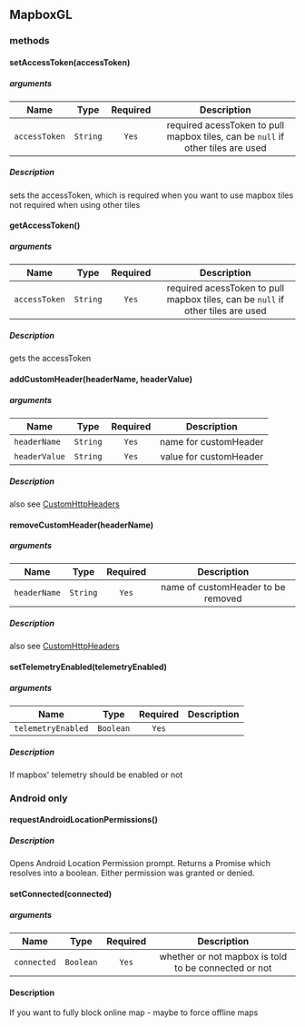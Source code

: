 ## MapboxGL
###

### methods
#### setAccessToken(accessToken)

##### arguments
| Name | Type | Required | Description  |
| ---- | :--: | :------: | :----------: |
| `accessToken` | `String` | `Yes` | required acessToken to pull mapbox tiles, can be `null` if other tiles are used |

##### Description
sets the accessToken, which is required when you want to use mapbox tiles
not required when using other tiles

#### getAccessToken()

##### arguments
| Name | Type | Required | Description  |
| ---- | :--: | :------: | :----------: |
| `accessToken` | `String` | `Yes` | required acessToken to pull mapbox tiles, can be `null` if other tiles are used |

##### Description
gets the accessToken


#### addCustomHeader(headerName, headerValue)

##### arguments
| Name | Type | Required | Description  |
| ---- | :--: | :------: | :----------: |
| `headerName` | `String` | `Yes` | name for customHeader |
| `headerValue` | `String` | `Yes` | value for customHeader |

##### Description
also see [CustomHttpHeaders](/docs/CustomHttpHeaders.md)


#### removeCustomHeader(headerName)

##### arguments
| Name | Type | Required | Description  |
| ---- | :--: | :------: | :----------: |
| `headerName` | `String` | `Yes` | name of customHeader to be removed |

##### Description
also see [CustomHttpHeaders](/docs/CustomHttpHeaders.md)

#### setTelemetryEnabled(telemetryEnabled)

##### arguments
| Name | Type | Required | Description  |
| ---- | :--: | :------: | :----------: |
| `telemetryEnabled` | `Boolean` | `Yes` |  |

##### Description
If mapbox' telemetry should be enabled or not

### Android only
#### requestAndroidLocationPermissions()
##### Description
Opens Android Location Permission prompt.
Returns a Promise which resolves into a boolean.
Either permission was granted or denied.


#### setConnected(connected)
##### arguments
| Name | Type | Required | Description  |
| ---- | :--: | :------: | :----------: |
| `connected` | `Boolean` | `Yes` | whether or not mapbox is told to be connected or not |

#### Description
If you want to fully block online map - maybe to force offline maps
